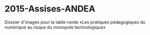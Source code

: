 # 2015-Assises-ANDEA
Dossier d'images pour la table ronde «Les pratiques pédagogiques du numérique au risque du monopole technologique»
